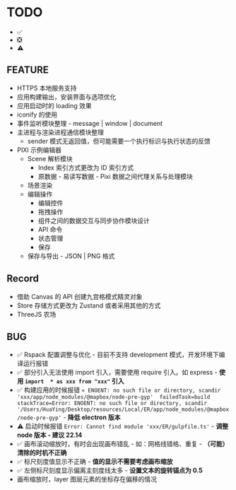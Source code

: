 # TODO

- ✅
- ❎
- ⚠️

## FEATURE

- HTTPS 本地服务支持
- 应用构建输出，安装界面与选项优化
- 应用启动时的 loading 效果
- iconify 的使用
- 事件监听模块整理 - message | window | document
- 主进程与渲染进程通信模块整理
  - sender 模式无返回值，但可能需要一个执行标识与执行状态的反馈
- PIXI 示例编辑器
  - Scene 解析模块
    - Index 索引方式更改为 ID 索引方式
    - 原数据 - 易读写数据 - Pixi 数据之间代理关系与处理模块
  - 场景渲染
  - 编辑操作
    - 编辑控件
    - 拖拽操作
    - 组件之间的数据交互与同步协作模块设计
    - API 命令
    - 状态管理
    - 保存
  - 保存与导出 - JSON | PNG 格式

## Record

- 借助 Canvas 的 API 创建九宫格模式精灵对象
- Store 存储方式更改为 Zustand 或者采用其他的方式
- ThreeJS 农场
  
## BUG

- ✅ Rspack 配置调整与优化 - 目前不支持 development 模式，开发环境下编译运行报错
- ✅ 部分引入无法使用 import 引入，需要使用 require 引入。如 express - **使用 `import  * as xxx from "xxx"` 引入**
- ✅ 构建应用的时候报错 `⨯ ENOENT: no such file or directory, scandir 'xxx/app/node_modules/@mapbox/node-pre-gyp'  failedTask=build stackTrace=Error: ENOENT: no such file or directory, scandir '/Users/HuaYing/Desktop/resources/Local/ER/app/node_modules/@mapbox/node-pre-gyp'`  - **降低 electron 版本**
- ⚠️ 启动时候报错 `Error: Cannot find module 'xxx/ER/gulpfile.ts'` - **调整 node 版本 - 建议 22.14**
- ✅ 画布滚动缩放时，有时会出现画布错乱 - 如：网格线错格、重复 - **（可能）清除的时机不正确**
- ✅ 标尺刻度值显示不正确 - **值的显示不需要考虑画布缩放**
- ✅ 左侧标尺刻度显示偏离主刻度线太多 - **设置文本的旋转锚点为 0.5**
- 画布缩放时，layer 图层元素的坐标存在偏移的情况
